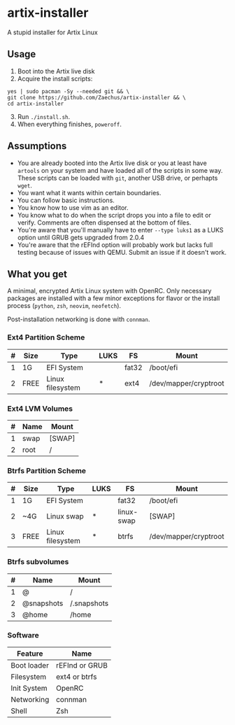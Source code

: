 # artix-installer

A stupid installer for Artix Linux

## Usage

1. Boot into the Artix live disk
2. Acquire the install scripts:
```
yes | sudo pacman -Sy --needed git && \
git clone https://github.com/Zaechus/artix-installer && \
cd artix-installer
```
3. Run `./install.sh`.
4. When everything finishes, `poweroff`.

## Assumptions

* You are already booted into the Artix live disk or you at least have `artools` on your system and have loaded all of the scripts in some way. These scripts can be loaded with `git`, another USB drive, or perhapts `wget`.
* You want what it wants within certain boundaries.
* You can follow basic instructions.
* You know how to use vim as an editor.
* You know what to do when the script drops you into a file to edit or verify. Comments are often dispensed at the bottom of files.
* You're aware that you'll manually have to enter `--type luks1` as a LUKS option until GRUB gets upgraded from 2.0.4
* You're aware that the rEFInd option will probably work but lacks full testing because of issues with QEMU. Submit an issue if it doesn't work.

## What you get

A minimal, encrypted Artix Linux system with OpenRC. Only necessary packages are installed with a few minor exceptions for flavor or the install process (`python`, `zsh`, `neovim`, `neofetch`).

Post-installation networking is done with `connman`.

### Ext4 Partition Scheme
\# | Size | Type | LUKS | FS | Mount
-|-|-|-|-|-
1 | 1G | EFI System |  | fat32 | /boot/efi
2 | FREE | Linux filesystem | * | ext4 | /dev/mapper/cryptroot

### Ext4 LVM Volumes
\# | Name | Mount
-|-|-
1 | swap | [SWAP]
2 | root | /

### Btrfs Partition Scheme
\# | Size | Type | LUKS | FS | Mount
-|-|-|-|-|-
1 | 1G | EFI System |  | fat32 | /boot/efi
2 | ~4G | Linux swap | * | linux-swap | [SWAP]
3 | FREE | Linux filesystem | * | btrfs | /dev/mapper/cryptroot

### Btrfs subvolumes
\# | Name | Mount
-|-|-
1 | @ | /
2 | @snapshots | /.snapshots
3 | @home | /home

### Software
Feature | Name
-|-
Boot loader | rEFInd or GRUB
Filesystem | ext4 or btrfs
Init System | OpenRC
Networking | connman
Shell | Zsh
